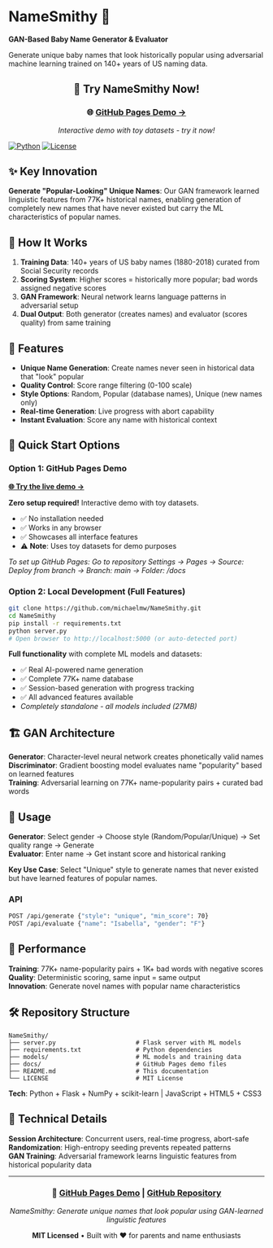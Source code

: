 # NameSmithy 🔨

**GAN-Based Baby Name Generator & Evaluator**

Generate unique baby names that look historically popular using adversarial machine learning trained on 140+ years of US naming data.

<div align="center">

## 🚀 **Try NameSmithy Now!**

### 🌐 [**GitHub Pages Demo →**](https://michaelmw.github.io/NameSmithy)
*Interactive demo with toy datasets - try it now!*

</div>

[![Python](https://img.shields.io/badge/python-3.7+-blue.svg)](https://python.org)
[![License](https://img.shields.io/badge/license-MIT-green.svg)](LICENSE)

## ✨ Key Innovation

**Generate "Popular-Looking" Unique Names**: Our GAN framework learned linguistic features from 77K+ historical names, enabling generation of completely new names that have never existed but carry the ML characteristics of popular names.

## 🧠 How It Works

1. **Training Data**: 140+ years of US baby names (1880-2018) curated from Social Security records
2. **Scoring System**: Higher scores = historically more popular; bad words assigned negative scores  
3. **GAN Framework**: Neural network learns language patterns in adversarial setup
4. **Dual Output**: Both generator (creates names) and evaluator (scores quality) from same training

## 🎯 Features

- **Unique Name Generation**: Create names never seen in historical data that "look" popular
- **Quality Control**: Score range filtering (0-100 scale)
- **Style Options**: Random, Popular (database names), Unique (new names only)
- **Real-time Generation**: Live progress with abort capability
- **Instant Evaluation**: Score any name with historical context

## 🚀 Quick Start Options

### Option 1: GitHub Pages Demo
**[🌐 Try the live demo →](https://michaelmw.github.io/NameSmithy)**

**Zero setup required!** Interactive demo with toy datasets.
- ✅ No installation needed
- ✅ Works in any browser
- ✅ Showcases all interface features
- ⚠️ **Note**: Uses toy datasets for demo purposes

*To set up GitHub Pages: Go to repository Settings → Pages → Source: Deploy from branch → Branch: main → Folder: /docs*

### Option 2: Local Development (Full Features)
```bash
git clone https://github.com/michaelmw/NameSmithy.git
cd NameSmithy
pip install -r requirements.txt
python server.py
# Open browser to http://localhost:5000 (or auto-detected port)
```

**Full functionality** with complete ML models and datasets:
- ✅ Real AI-powered name generation
- ✅ Complete 77K+ name database
- ✅ Session-based generation with progress tracking
- ✅ All advanced features available
- *Completely standalone - all models included (27MB)*

## 🏗️ GAN Architecture

**Generator**: Character-level neural network creates phonetically valid names  
**Discriminator**: Gradient boosting model evaluates name "popularity" based on learned features  
**Training**: Adversarial learning on 77K+ name-popularity pairs + curated bad words

## 📖 Usage

**Generator**: Select gender → Choose style (Random/Popular/Unique) → Set quality range → Generate  
**Evaluator**: Enter name → Get instant score and historical ranking

**Key Use Case**: Select "Unique" style to generate names that never existed but have learned features of popular names.

### API
```bash
POST /api/generate {"style": "unique", "min_score": 70}
POST /api/evaluate {"name": "Isabella", "gender": "F"}
```

## 🎯 Performance

**Training**: 77K+ name-popularity pairs + 1K+ bad words with negative scores  
**Quality**: Deterministic scoring, same input = same output  
**Innovation**: Generate novel names with popular name characteristics

## 🛠️ Repository Structure

```
NameSmithy/
├── server.py                      # Flask server with ML models
├── requirements.txt               # Python dependencies
├── models/                        # ML models and training data
├── docs/                          # GitHub Pages demo files
├── README.md                      # This documentation
└── LICENSE                        # MIT License
```

**Tech**: Python + Flask + NumPy + scikit-learn | JavaScript + HTML5 + CSS3

## 🔬 Technical Details

**Session Architecture**: Concurrent users, real-time progress, abort-safe  
**Randomization**: High-entropy seeding prevents repeated patterns  
**GAN Training**: Adversarial framework learns linguistic features from historical popularity data

---

<div align="center">

### 🚀 [**GitHub Pages Demo**](https://michaelmw.github.io/NameSmithy) | [**GitHub Repository**](https://github.com/MichaelMW/NameSmithy)

*NameSmithy: Generate unique names that look popular using GAN-learned linguistic features*

**MIT Licensed** • Built with ❤️ for parents and name enthusiasts

</div>